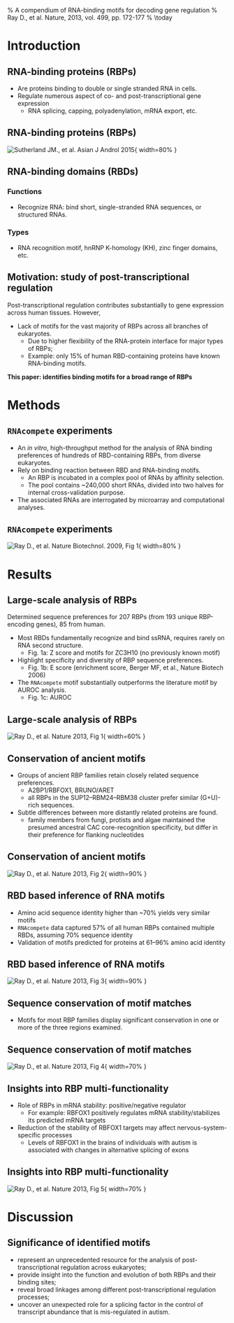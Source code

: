 % A compendium of RNA-binding motifs for decoding gene regulation
% Ray D., et al. Nature, 2013, vol. 499, pp. 172-177
% \today

# Introduction
## RNA-binding proteins (RBPs)
- Are proteins binding to double or single stranded RNA in cells.
- Regulate numerous aspect of co- and post-transcriptional gene expression
    - RNA splicing, capping, polyadenylation, mRNA export, etc.

## RNA-binding proteins (RBPs)
![Sutherland JM., et al. Asian J Androl 2015](img/RBPs1.jpg){ width=80% }

## RNA-binding domains (RBDs)
### Functions
- Recognize RNA: bind short, single-stranded RNA sequences, or structured RNAs.

### Types
- RNA recognition motif, hnRNP K-homology (KH), zinc finger domains, etc.

## Motivation: study of post-transcriptional regulation
Post-transcriptional regulation contributes substantially to gene expression across human tissues.
However,

- Lack of motifs for the vast majority of RBPs across all branches of eukaryotes.
    - Due to higher flexibility of the RNA-protein interface for major types of RBPs;
    - Example: only 15% of human RBD-containing proteins have known RNA-binding motifs.
    
**This paper: identifies binding motifs for a broad range of RBPs**

# Methods
## `RNAcompete` experiments
- An _in vitro_, high-throughput method for the analysis of RNA binding preferences of hundreds of RBD-containing RBPs, from diverse eukaryotes.
- Rely on binding reaction between RBD and RNA-binding motifs.
    - An RBP is incubated in a complex pool of RNAs by affinity selection.
    - The pool contains ~240,000 short RNAs, divided into two halves for internal cross-validation purpose.
- The associated RNAs are interrogated by microarray and computational analyses.

## `RNAcompete` experiments
![Ray D., et al. Nature Biotechnol. 2009, Fig 1](img/RNAcompete.png){ width=80% }

# Results
## Large-scale analysis of RBPs

Determined sequence preferences for 207 RBPs (from 193 unique RBP-encoding genes), 85 from human.

- Most RBDs fundamentally recognize and bind ssRNA, requires rarely on RNA second structure.
    - Fig. 1a: Z score and motifs for ZC3H10 (no previously known motif)
- Highlight specificity and diversity of RBP sequence preferences.
    - Fig. 1b: E score (enrichment score, Berger MF, et al., Nature Biotech 2006)
- The `RNAcompete` motif substantially outperforms the literature motif by AUROC analysis.
    - Fig. 1c: AUROC

## Large-scale analysis of RBPs
![Ray D., et al. Nature 2013, Fig 1](img/f1.jpg){ width=60% }

## Conservation of ancient motifs
- Groups of ancient RBP families retain closely related sequence preferences.
    - A2BP1/RBFOX1, BRUNO/ARET
    - all RBPs in the SUP12–RBM24–RBM38 cluster prefer similar (G+U)-rich sequences.
- Subtle differences between more distantly related proteins are found.
    -  family members from fungi, protists and algae maintained the presumed ancestral CAC core-recognition specificity, but differ in their preference for flanking nucleotides

## Conservation of ancient motifs
![Ray D., et al. Nature 2013, Fig 2](img/f2.jpg){ width=90% }

## RBD based inference of RNA motifs
- Amino acid sequence identity higher than ~70% yields very similar motifs
- `RNAcompete` data captured 57% of all human RBPs contained multiple RBDs, assuming 70% sequence identity
- Validation of motifs predicted for proteins at 61–96% amino acid identity

## RBD based inference of RNA motifs
![Ray D., et al. Nature 2013, Fig 3](img/f3.jpg){ width=90% }

## Sequence conservation of motif matches
- Motifs for most RBP families display significant conservation in one or more of the three regions examined.

## Sequence conservation of motif matches
![Ray D., et al. Nature 2013, Fig 4](img/f4.jpg){ width=70% }

## Insights into RBP multi-functionality
- Role of RBPs in mRNA stability: positive/negative regulator
    - For example: RBFOX1 positively regulates mRNA stability/stabilizes its predicted mRNA targets
- Reduction of the stability of RBFOX1 targets may affect nervous-system-specific processes
    - Levels of RBFOX1 in the brains of individuals with autism is associated with changes in alternative splicing of exons 

## Insights into RBP multi-functionality
![Ray D., et al. Nature 2013, Fig 5](img/f5.jpg){ width=70% }

# Discussion
## Significance of identified motifs
- represent an unprecedented resource for the analysis of post-transcriptional regulation across eukaryotes; 
- provide insight into the function and evolution of both RBPs and their binding sites; 
- reveal broad linkages among different post-transcriptional regulation processes; 
- uncover an unexpected role for a splicing factor in the control of transcript abundance that is mis-regulated in autism.